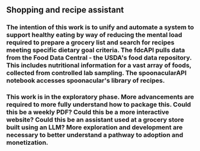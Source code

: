 ## Shopping and recipe assistant

### The intention of this work is to unify and automate a system to support healthy eating by way of reducing the mental load required to prepare a grocery list and search for recipes meeting specific dietary goal criteria. The fdcAPI pulls data from the Food Data Central - the USDA's food data repository. This includes nutritional information for a vast array of foods, collected from controlled lab sampling. The spoonacularAPI notebook accesses spoonacular's library of recipes.

### This work is in the exploratory phase. More advancements are required to more fully understand how to package this. Could this be a weekly PDF? Could this be a more interactive website? Could this be an assistant used at a grocery store built using an LLM? More exploration and development are necessary to better understand a pathway to adoption and monetization.
